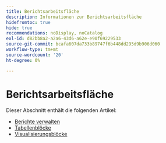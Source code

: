 ```yaml
---
title: Berichtsarbeitsfläche
description: Informationen zur Berichtsarbeitsfläche
hidefromtoc: true
hide: true
recommendations: noDisplay, noCatalog
exl-id: d82bb8a2-a2a6-43d6-a62e-e90f69229533
source-git-commit: bcafa607da733b89747f6b448dd295d9b906d060
workflow-type: tm+mt
source-wordcount: '20'
ht-degree: 0%

---
```


# Berichtsarbeitsfläche

Dieser Abschnitt enthält die folgenden Artikel:

* [Berichte verwalten](../../reports-and-dashboards/reporting-canvas/manage-reports/manage-reports.md)
* [Tabellenblöcke](../../reports-and-dashboards/reporting-canvas/table-blocks/table-blocks.md)
* [Visualisierungsblöcke](../../reports-and-dashboards/reporting-canvas/visualization-blocks/visualization-blocks.md)
